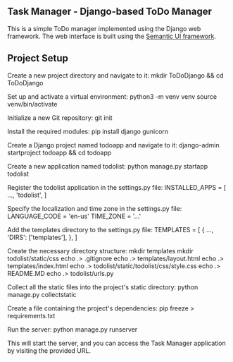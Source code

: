 ## Task Manager - Django-based ToDo Manager

This is a simple ToDo manager implemented using the Django web framework. The web interface is built using the [Semantic UI framework](https://semantic-ui.com/).

## Project Setup
Create a new project directory and navigate to it:
    mkdir ToDoDjango && cd ToDoDjango

Set up and activate a virtual environment:
    python3 -m venv venv
    source venv/bin/activate

Initialize a new Git repository:
    git init

Install the required modules:
    pip install django gunicorn

Create a Django project named todoapp and navigate to it:
    django-admin startproject todoapp && cd todoapp

Create a new application named todolist:
    python manage.py startapp todolist

Register the todolist application in the settings.py file:
    INSTALLED_APPS = [
    ...,
    'todolist',
]

Specify the localization and time zone in the settings.py file:
    LANGUAGE_CODE = 'en-us'
    TIME_ZONE = '...'

Add the templates directory to the settings.py file:
    TEMPLATES = [
    {
        ...,
        'DIRS': ['templates'],
    },
]

Create the necessary directory structure:
    mkdir templates
    mkdir todolist/static/css
    echo .> .gitignore
    echo .> templates/layout.html
    echo .> templates/index.html
    echo .> todolist/static/todolist/css/style.css
    echo .> README.MD
    echo .> todolist/urls.py

Collect all the static files into the project's static directory:
    python manage.py collectstatic

Create a file containing the project's dependencies:
    pip freeze > requirements.txt

Run the server:
    python manage.py runserver

This will start the server, and you can access the Task Manager application by visiting the provided URL.
